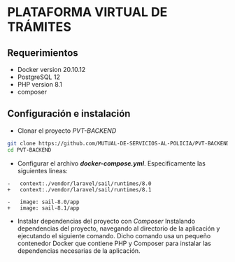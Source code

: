 # PLATAFORMA VIRTUAL DE TRÁMITES

## Requerimientos

- Docker version 20.10.12
- PostgreSQL 12
- PHP version 8.1
- composer

## Configuración e instalación

- Clonar el proyecto _PVT-BACKEND_

```bash
git clone https://github.com/MUTUAL-DE-SERVICIOS-AL-POLICIA/PVT-BACKEND
cd PVT-BACKEND
```

- Configurar el archivo **_docker-compose.yml_**. Especificamente las siguientes lineas:

```docker
-   context:./vendor/laravel/sail/runtimes/8.0
+   context:./vendor/laravel/sail/runtimes/8.1

-   image: sail-8.0/app
+   image: sail-8.1/app
```

- Instalar dependencias del proyecto con _Composer_
  Instalando dependencias del proyecto, navegando al directorio de la aplicación y ejecutando el siguiente comando. Dicho comando usa un pequeño contenedor Docker que contiene PHP y Composer para instalar las dependencias necesarias de la aplicación.

